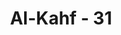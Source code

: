 ---
title: "Al-Kahf - 31"
no: 31
arabic_no: ٣١
ayah: اُولٰۤىِٕكَ لَهُمْ جَنّٰتُ عَدْنٍ تَجْرِيْ مِنْ تَحْتِهِمُ الْاَنْهٰرُ يُحَلَّوْنَ فِيْهَا مِنْ اَسَاوِرَ مِنْ ذَهَبٍ وَّيَلْبَسُوْنَ ثِيَابًا خُضْرًا مِّنْ سُنْدُسٍ وَّاِسْتَبْرَقٍ مُّتَّكِىِٕيْنَ فِيْهَا عَلَى الْاَرَاۤىِٕكِۗ نِعْمَ الثَّوَابُۗ وَحَسُنَتْ مُرْتَفَقًا
translation: "Mereka itulah yang memperoleh Surga ‘Adn, yang mengalir di bawahnya sungai-sungai; (dalam surga itu) mereka diberi hiasan gelang emas dan mereka memakai pakaian hijau dari sutera halus dan sutera tebal, sedang mereka duduk sambil bersandar di atas dipan-dipan yang indah. (Itulah) sebaik-baik pahala dan tempat istirahat yang indah."
tafsir: "Dalam ayat ini, Allah swt menguraikan ganjaran bagi orang-orang yang beriman kepada Al-Qur'an dan mengerjakan amal saleh. Allah swt menyediakan untuk mereka surga 'Adn yang di bawahnya mengalir sungai-sungai. Surga 'Adn itu sangat luas, sehingga taman-taman yang ada di dalamnya bagaikan surga tersendiri. Mereka juga dianugerahi perhiasan-perhiasan yang indah, yaitu gelang mas yang menghiasi tangan mereka. Perhiasan yang gemerlap itu hanya memenuhi tangan mereka yang dahulu disentuh air wudu.\n\nRasulullah saw bersabda:\n\nPerhiasan orang-orang yang beriman itu (di surga) memenuhi tempat yang dicapai oleh wuduk. (Riwayat al-Bukhari dan Muslim dari Abu Hurairah)\n\nDi samping perhiasan tersebut, mereka juga mengenakan pakaian sutra yang halus dan tebal berwarna hijau dan berlapiskan benang-benang emas. Sungguh pakaian itu terhitung pakaian yang sangat mewah dalam kehidupan duniawi. Warna hijau adalah warna alami, warna yang menyejukkan pandangan dan perasaan. Untuk tempat mereka beristirahat dalam surga disediakan beberapa buah arikah (sofa) sejenis tempat duduk sambil bertelekan menikmati istirahatnya. Demikian itulah surga, pahala yang paling baik dan tempat yang indah, yang disediakan Allah bagi hamba-hamba-Nya yang beriman dan beramal saleh."
---